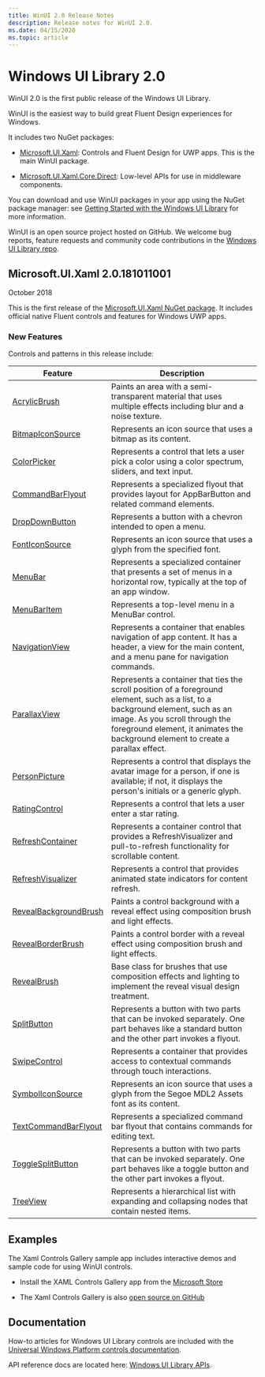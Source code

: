 ```yaml
---
title: WinUI 2.0 Release Notes
description: Release notes for WinUI 2.0.
ms.date: 04/15/2020
ms.topic: article
---
```


# Windows UI Library 2.0

WinUI 2.0 is the first public release of the Windows UI Library.

WinUI is the easiest way to build great Fluent Design experiences for Windows.

It includes two NuGet packages:

* [Microsoft.UI.Xaml](https://www.nuget.org/packages/Microsoft.UI.Xaml): Controls and Fluent Design for UWP apps. This is the main WinUI package.

* [Microsoft.UI.Xaml.Core.Direct](https://www.nuget.org/packages/Microsoft.UI.Xaml.Core.Direct): Low-level APIs for use in middleware components.

You can download and use WinUI packages in your app using the NuGet package manager: see [Getting Started with the Windows UI Library](https://docs.microsoft.com/uwp/toolkits/winui/getting-started) for more information.

WinUI is an open source project hosted on GitHub. We welcome bug reports, feature requests and community code contributions in the [Windows UI Library repo](https://aka.ms/winui).

## Microsoft.UI.Xaml 2.0.181011001

October 2018

This is the first release of the [Microsoft.UI.Xaml NuGet package](https://www.nuget.org/packages/Microsoft.UI.Xaml). It includes official native Fluent controls and features for Windows UWP apps.

### New Features

Controls and patterns in this release include:

| Feature | Description |
| --- | --- |
|[AcrylicBrush]( https://docs.microsoft.com/uwp/api/microsoft.ui.xaml.media.acrylicbrush)| Paints an area with a semi-transparent material that uses multiple effects including blur and a noise texture.|
|[BitmapIconSource]( https://docs.microsoft.com/uwp/api/microsoft.ui.xaml.controls.bitmapiconsource)| Represents an icon source that uses a bitmap as its content.|
|[ColorPicker]( https://docs.microsoft.com/uwp/api/microsoft.ui.xaml.controls.colorpicker)| Represents a control that lets a user pick a color using a color spectrum, sliders, and text input.|
|[CommandBarFlyout](https://docs.microsoft.com/uwp/api/microsoft.ui.xaml.controls.commandbarflyout)|Represents a specialized flyout that provides layout for AppBarButton and related command elements.|
|[DropDownButton](https://docs.microsoft.com/uwp/api/microsoft.ui.xaml.controls.dropdownbutton)|Represents a button with a chevron intended to open a menu.|
|[FontIconSource ](https://docs.microsoft.com/uwp/api/microsoft.ui.xaml.controls.fonticonsource)|Represents an icon source that uses a glyph from the specified font.|
|[MenuBar](https://docs.microsoft.com/uwp/api/microsoft.ui.xaml.controls.menubar)|Represents a specialized container that presents a set of menus in a horizontal row, typically at the top of an app window.|
|[MenuBarItem](https://docs.microsoft.com/uwp/api/microsoft.ui.xaml.controls.menubaritem)|Represents a top-level menu in a MenuBar control.|
|[NavigationView](https://docs.microsoft.com/uwp/api/microsoft.ui.xaml.controls.navigationview)|Represents a container that enables navigation of app content. It has a header, a view for the main content, and a menu pane for navigation commands.|
|[ParallaxView](https://docs.microsoft.com/uwp/api/microsoft.ui.xaml.controls.parallaxview)|Represents a container that ties the scroll position of a foreground element, such as a list, to a background element, such as an image. As you scroll through the foreground element, it animates the background element to create a parallax effect.|
|[PersonPicture](https://docs.microsoft.com/uwp/api/microsoft.ui.xaml.controls.personpicture)|Represents a control that displays the avatar image for a person, if one is available; if not, it displays the person's initials or a generic glyph.|
|[RatingControl](https://docs.microsoft.com/uwp/api/microsoft.ui.xaml.controls.ratingcontrol)|Represents a control that lets a user enter a star rating.|
|[RefreshContainer](https://docs.microsoft.com/uwp/api/microsoft.ui.xaml.controls.refreshcontainer)|Represents a container control that provides a RefreshVisualizer and pull-to-refresh functionality for scrollable content.|
|[RefreshVisualizer](https://docs.microsoft.com/uwp/api/microsoft.ui.xaml.controls.refreshvisualizer)|Represents a control that provides animated state indicators for content refresh.|
|[RevealBackgroundBrush](https://docs.microsoft.com/uwp/api/microsoft.ui.xaml.media.revealbackgroundbrush)|Paints a control background with a reveal effect using composition brush and light effects.|
|[RevealBorderBrush](https://docs.microsoft.com/uwp/api/microsoft.ui.xaml.media.revealborderbrush)|Paints a control border with a reveal effect using composition brush and light effects.|
|[RevealBrush](https://docs.microsoft.com/uwp/api/microsoft.ui.xaml.media.revealbrush)|Base class for brushes that use composition effects and lighting to implement the reveal visual design treatment.|
|[SplitButton](https://docs.microsoft.com/uwp/api/microsoft.ui.xaml.controls.splitbutton)|Represents a button with two parts that can be invoked separately. One part behaves like a standard button and the other part invokes a flyout.|
|[SwipeControl](https://docs.microsoft.com/uwp/api/microsoft.ui.xaml.controls.swipecontrol)|Represents a container that provides access to contextual commands through touch interactions.|
|[SymbolIconSource](https://docs.microsoft.com/uwp/api/microsoft.ui.xaml.controls.symboliconsource)|Represents an icon source that uses a glyph from the Segoe MDL2 Assets font as its content.|
|[TextCommandBarFlyout](https://docs.microsoft.com/uwp/api/microsoft.ui.xaml.controls.textcommandbarflyout)|Represents a specialized command bar flyout that contains commands for editing text.|
|[ToggleSplitButton](https://docs.microsoft.com/uwp/api/microsoft.ui.xaml.controls.togglesplitbutton)|Represents a button with two parts that can be invoked separately. One part behaves like a toggle button and the other part invokes a flyout.|
|[TreeView](https://docs.microsoft.com/uwp/api/microsoft.ui.xaml.controls.treeview)|Represents a hierarchical list with expanding and collapsing nodes that contain nested items.|

## Examples

The Xaml Controls Gallery sample app includes interactive demos and sample code for using WinUI controls.

* Install the XAML Controls Gallery app from the [Microsoft Store](
https://www.microsoft.com/p/xaml-controls-gallery/9msvh128x2zt)

* The Xaml Controls Gallery is also [open source on GitHub](
https://github.com/Microsoft/Xaml-Controls-Gallery)

## Documentation

How-to articles for Windows UI Library controls are included with the [Universal Windows Platform controls documentation](/windows/uwp/design/controls-and-patterns/).

API reference docs are located here: [Windows UI Library APIs](/uwp/api/overview/winui/).
